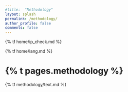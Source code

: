 ```yaml
---
#title:  "Methodology"
layout: splash
permalink: /methodology/
author_profile: false
comments: false
---
```


{% tf home/ip_check.md %}

{% tf home/lang.md %}

<h1>{% t pages.methodology %}</h1>

<p>
{% tf methodology/text.md %}
</p>
